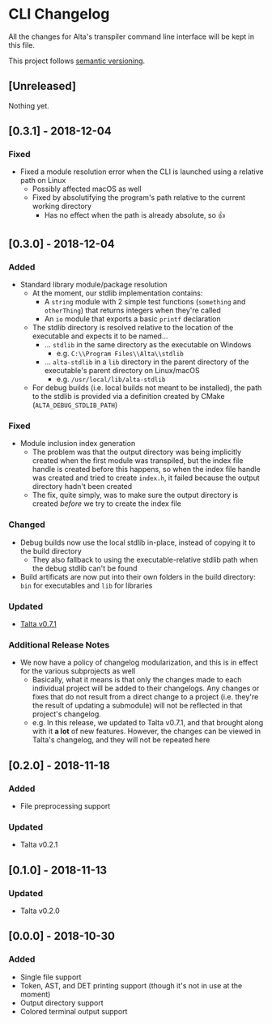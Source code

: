 # CLI Changelog
All the changes for Alta's transpiler command line interface will be kept in this file.

This project follows [semantic versioning](https://semver.org).

## [Unreleased]
Nothing yet.

## [0.3.1] - 2018-12-04
### Fixed
  * Fixed a module resolution error when the CLI is launched using a relative path on Linux
    * Possibly affected macOS as well
    * Fixed by absolutifying the program's path relative to the current working directory
      * Has no effect when the path is already absolute, so :+1:

## [0.3.0] - 2018-12-04
### Added
  * Standard library module/package resolution
    * At the moment, our stdlib implementation contains:
      * A `string` module with 2 simple test functions (`something` and `otherThing`) that returns integers when they're called
      * An `io` module that exports a basic `printf` declaration
    * The stdlib directory is resolved relative to the location of the executable and expects it to be named...
      * ... `stdlib` in the same directory as the executable on Windows
        * e.g. `C:\\Program Files\\Alta\\stdlib`
      * ... `alta-stdlib` in a `lib` directory in the parent directory of the executable's parent directory on Linux/macOS
        * e.g. `/usr/local/lib/alta-stdlib`
    * For debug builds (i.e. local builds not meant to be installed), the path to the stdlib is provided via a definition created by CMake (`ALTA_DEBUG_STDLIB_PATH`)
### Fixed
  * Module inclusion index generation
    * The problem was that the output directory was being implicitly created when the first module was transpiled, but the index file handle is created before this happens, so when the index file handle was created and tried to create `index.h`, it failed because the output directory hadn't been created
    * The fix, quite simply, was to make sure the output directory is created *before* we try to create the index file
### Changed
  * Debug builds now use the local stdlib in-place, instead of copying it to the build directory
    * They also fallback to using the executable-relative stdlib path when the debug stdlib can't be found
  * Build artificats are now put into their own folders in the build directory: `bin` for executables and `lib` for libraries
### Updated
  * [Talta v0.7.1](https://github.com/alta-lang/talta/tree/v0.7.1)
### Additional Release Notes
  * We now have a policy of changelog modularization, and this is in effect for the various subprojects as well
    * Basically, what it means is that only the changes made to each individual project will be added to their changelogs. Any changes or fixes that do not result from a direct change to a project (i.e. they're the result of updating a submodule) will not be reflected in that project's changelog.
    * e.g. In this release, we updated to Talta v0.7.1, and that brought along with it **a lot** of new features. However, the changes can be viewed in Talta's changelog, and they will not be repeated here

## [0.2.0] - 2018-11-18
### Added
  * File preprocessing support
### Updated
  * Talta v0.2.1

## [0.1.0] - 2018-11-13
### Updated
  * Talta v0.2.0

## [0.0.0] - 2018-10-30
### Added
  * Single file support
  * Token, AST, and DET printing support (though it's not in use at the moment)
  * Output directory support
  * Colored terminal output support
